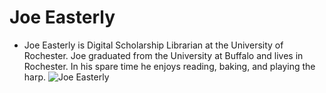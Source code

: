 # Joe Easterly
- Joe Easterly is Digital Scholarship Librarian at the University of Rochester. Joe graduated from the University at Buffalo and lives in Rochester. In his spare time he enjoys reading, baking, and playing the harp.
![Joe Easterly](https://github.com/joeeasterly/joeeasterly.github.io/blob/main/joe.jpg?raw=true)
